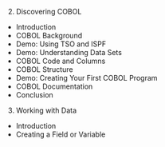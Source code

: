 2. Discovering COBOL
  - Introduction
  - COBOL Background
  - Demo: Using TSO and ISPF
  - Demo: Understanding Data Sets
  - COBOL Code and Columns
  - COBOL Structure
  - Demo: Creating Your First COBOL Program
  - COBOL Documentation
  - Conclusion
3. Working with Data
  - Introduction 
  - Creating a Field or Variable